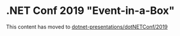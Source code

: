 # .NET Conf 2019 "Event-in-a-Box"

This content has moved to [dotnet-presentations/dotNETConf/2019](https://github.com/dotnet-presentations/dotNETConf/tree/master/2019)